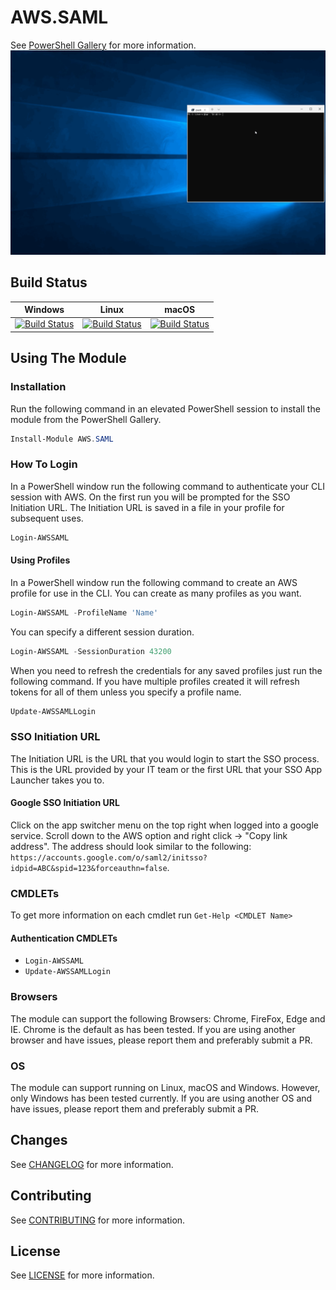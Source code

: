 # AWS.SAML
See [PowerShell Gallery](https://www.powershellgallery.com/packages/AWS.SAML) for more information.
![](AWS.SAML.gif)

## Build Status
|Windows|Linux|macOS|
|---|---|---|
|[![Build Status](https://beyondcomputing.visualstudio.com/PowerShell%20Modules/_apis/build/status/beyondcomputing-org.AWS.SAML?branchName=master&jobName=Build_PS_Windows)](https://beyondcomputing.visualstudio.com/PowerShell%20Modules/_build/latest?definitionId=7&branchName=master)|[![Build Status](https://beyondcomputing.visualstudio.com/PowerShell%20Modules/_apis/build/status/beyondcomputing-org.AWS.SAML?branchName=master&jobName=Build_PSCore_Ubuntu)](https://beyondcomputing.visualstudio.com/PowerShell%20Modules/_build/latest?definitionId=7&branchName=master)|[![Build Status](https://beyondcomputing.visualstudio.com/PowerShell%20Modules/_apis/build/status/beyondcomputing-org.AWS.SAML?branchName=master&jobName=Build_PSCore_Mac)](https://beyondcomputing.visualstudio.com/PowerShell%20Modules/_build/latest?definitionId=7&branchName=master)|

## Using The Module
### Installation
Run the following command in an elevated PowerShell session to install the module from the PowerShell Gallery.
```powershell
Install-Module AWS.SAML
```

### How To Login
In a PowerShell window run the following command to authenticate your CLI session with AWS.  On the first run you will be prompted for the SSO Initiation URL.  The Initiation URL is saved in a file in your profile for subsequent uses.
```powershell
Login-AWSSAML
```
#### Using Profiles
In a PowerShell window run the following command to create an AWS profile for use in the CLI.  You can create as many profiles as you want.
```powershell
Login-AWSSAML -ProfileName 'Name'
```

You can specify a different session duration.
```powershell
Login-AWSSAML -SessionDuration 43200
```

When you need to refresh the credentials for any saved profiles just run the following command.  If you have multiple profiles created it will refresh tokens for all of them unless you specify a profile name.
```powershell
Update-AWSSAMLLogin
```

### SSO Initiation URL
The Initiation URL is the URL that you would login to start the SSO process.  This is the URL provided by your IT team or the first URL that your SSO App Launcher takes you to.

#### Google SSO Initiation URL
Click on the app switcher menu on the top right when logged into a google service.  Scroll down to the AWS option and right click -> "Copy link address".  The address should look similar to the following: `https://accounts.google.com/o/saml2/initsso?idpid=ABC&spid=123&forceauthn=false`.

### CMDLETs
To get more information on each cmdlet run `Get-Help <CMDLET Name>`

#### Authentication CMDLETs
- `Login-AWSSAML`
- `Update-AWSSAMLLogin`

### Browsers
The module can support the following Browsers: Chrome, FireFox, Edge and IE.  Chrome is the default as has been tested.  If you are using another browser and have issues, please report them and preferably submit a PR.

### OS
The module can support running on Linux, macOS and Windows.  However, only Windows has been tested currently.  If you are using another OS and have issues, please report them and preferably submit a PR.  

## Changes
See [CHANGELOG](CHANGELOG.md) for more information.

## Contributing
See [CONTRIBUTING](CONTRIBUTING.md) for more information.

## License
See [LICENSE](LICENSE.md) for more information.